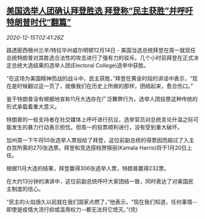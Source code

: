 <!--1608002595000-->
[美国选举人团确认拜登胜选 拜登称“民主获胜”并呼吁特朗普时代“翻篇”](https://cn.reuters.com/article/us-electoral-college-biden-1215-idCNKBS28P08M)
------

<div><i>2020-12-15T02:41:26Z</i></div><p>路透密西根州兰辛/特拉华州威尔明顿12月14日 - 美国当选总统拜登在周一就现任总统特朗普对其胜选合法性的攻击进行了强有力的驳斥。几个小时前拜登在正式决定总统大选结果的选举人团(Electoral College)选举中获胜。</p><p>“在这场为美国精神而战的战斗中，民主获胜，”拜登在黄金时段的讲话中表示，“现在是时候翻过这一页了，就像我们在历史上所做的那样，团结起来，愈合伤口。”</p><p>鉴于特朗普没有根据地宣称11月大选存在广泛舞弊行为，选举人团投票这种传统的形式承载着重大意义。</p><p>特朗普的一些支持者在社交媒体上呼吁进行抗议，选举官员对总统言论升温之际可能发生的暴力行动表示担忧。但周一的投票顺利进行，没有受到重大破坏。</p><p>加州周一下午将55张选举人票投给了拜登，这位前副总统的得票因而超过了入主白宫所需的270张选票。拜登和竞选搭档贺锦丽(Kamala Harris)将于1月20日上任。</p><p>根据11月大选的结果，拜登赢得306张选举人票，特朗普赢得232票。</p><p>在大约13分钟的演讲中，这位前副总统呼吁大家团结一致，同时表达了对美国民主制度的信心。</p><p>“民主的火焰很久以前就在我们国家点燃了，”他表示。“现在我们知道，任何事情--即使是疫情大流行抑或滥用权力--都无法将它熄灭。”(完)</p>
